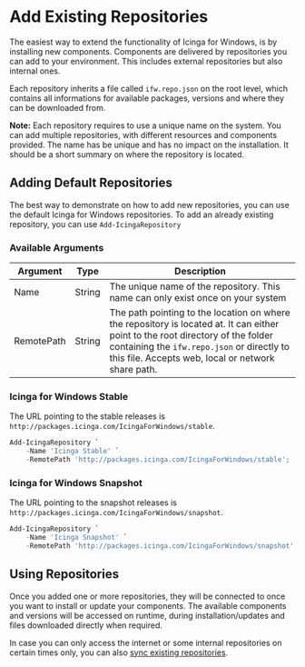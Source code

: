 # Add Existing Repositories

The easiest way to extend the functionality of Icinga for Windows, is by installing new components. Components are delivered by repositories you can add to your environment. This includes external repositories but also internal ones.

Each repository inherits a file called `ifw.repo.json` on the root level, which contains all informations for available packages, versions and where they can be downloaded from.

**Note:** Each repository requires to use a unique name on the system. You can add multiple repositories, with different resources and components provided. The name has be unique and has no impact on the installation. It should be a short summary on where the repository is located.

## Adding Default Repositories

The best way to demonstrate on how to add new repositories, you can use the default Icinga for Windows repositories. To add an already existing repository, you can use `Add-IcingaRepository`

### Available Arguments

| Argument   | Type   | Description                                                                     |
| ---        |---     | ---                                                                             |
| Name       | String | The unique name of the repository. This name can only exist once on your system |
| RemotePath | String | The path pointing to the location on where the repository is located at. It can either point to the root directory of the folder containing the `ifw.repo.json` or directly to this file. Accepts web, local or network share path. |

### Icinga for Windows Stable

The URL pointing to the stable releases is `http://packages.icinga.com/IcingaForWindows/stable`.

```powershell
Add-IcingaRepository `
    -Name 'Icinga Stable' `
    -RemotePath 'http://packages.icinga.com/IcingaForWindows/stable';
```

### Icinga for Windows Snapshot

The URL pointing to the snapshot releases is `http://packages.icinga.com/IcingaForWindows/snapshot`.

```powershell
Add-IcingaRepository `
    -Name 'Icinga Snapshot' `
    -RemotePath 'http://packages.icinga.com/IcingaForWindows/snapshot';
```

## Using Repositories

Once you added one or more repositories, they will be connected to once you want to install or update your components. The available components and versions will be accessed on runtime, during installation/updates and files downloaded directly when required.

In case you can only access the internet or some internal repositories on certain times only, you can also [sync existing repositories](02-Sync-Repositories.md).
